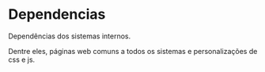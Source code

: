# Dependencias

Dependências dos sistemas internos.

Dentre eles, páginas web comuns a todos os sistemas e personalizações de css e js.
